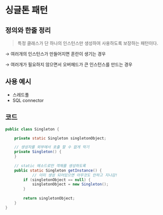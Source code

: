 # 싱글톤 패턴

## 정의와 한줄 정리

> 특정 클래스가 단 하나의 인스턴스만 생성하여 사용하도록 보장하는 패턴이다.
> 

→ 여러개의 인스턴스가 만들어지면 혼란이 생기는 경우

→ 여러개가 필요하지 않으면서 오버헤드가 큰 인스턴스를 만드는 경우

## 사용 예시

- 스레드풀
- SQL connector

## 코드

```java
public class Singleton {

    private static Singleton singletonObject;

    // 생성자를 외부에서 호출 할 수 없게 막기
    private Singleton() {
    }
    
    // static 메소드로만 객체를 생성하도록
    public static Singleton getInstance() {
		    // 이미 생성 되어있으면 아무것도 안하고 지나감!
        if (singletonObject == null) {
            singletonObject = new Singleton();
        }
        
        return singletonObject;
    }
}
```
